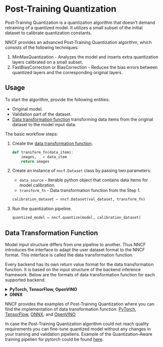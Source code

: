# Post-Training Quantization

Post-Training Quantization is a quantization algorithm that doesn't demand retraining of a quantized model.
It utilizes a small subset of the initial dataset to calibrate quantization constants.

NNCF provides an advanced Post-Training Quantization algorithm, which consists of the following techniques:

1) MinMaxQuantization - Analyzes the model and inserts extra quantization layers calibrated on a small subset.
2) FastBiasCorrection or BiasCorrection - Reduces the bias errors between quantized layers and the corresponding
   original layers.

## Usage

To start the algorithm, provide the following entities:

* Original model.
* Validation part of the dataset.
* [Data transformation function](#data-transformation-function) transforming data items from the original dataset to the model input data.

The basic workflow steps:

1. Create the [data transformation function](#data-transformation-function).

    ```python
    def transform_fn(data_item):
        images, _ = data_item
        return images
    ```

2. Create an instance of `nncf.Dataset` class by passing two parameters:

    * `data_source` - Iterable python object that contains data items for model calibration.
    * `transform_fn` - Data transformation function from the Step 1.

    ```python
    calibration_dataset = nncf.Dataset(val_dataset, transform_fn)
    ```

3. Run the quantization pipeline.

    ```python
    quantized_model = nncf.quantize(model, calibration_dataset)
    ```

## Data Transformation Function

Model input structure differs from one pipeline to another. Thus NNCF introduces the interface to adapt the user dataset format to the NNCF format. This interface is called the data transformation function.

Every backend has its own return value format for the data transformation function. It is based on the input structure of the
backend inference framework.
Below are the formats of data transformation function for each supported backend.

<details><summary><b>PyTorch, TensorFlow, OpenVINO</b></summary>

The return format of the data transformation function is directly the input tensors consumed by the model. \
_If you are not sure that your implementation of data transformation function is correct you can validate it by using the
following code:_

```python
model = ...  # Model
val_loader = ...  # Original Dataset
transform_fn = ...  # Data transformation function
for data_item in val_loader:
    model(transform_fn(data_item))
```

</details>
<details><summary><b>ONNX</b></summary>

[ONNX Runtime](https://onnxruntime.ai/) is used as the inference engine for the ONNX backend. \
The Input format of the data is the following - ```Dict[str, np.ndarray]```, where keys of the dictionary are the model input names and values are numpy tensors passed to these inputs.

_If you are not sure that your implementation of data transformation function is correct, you can validate it by using the
following code:_

```python
import onnxruntime

model_path = ...  # Path to Model
val_loader = ...  # Original Dataset
transform_fn = ...  # Data transformation function
sess = onnxruntime.InferenceSession(model_path)
output_names = [output.name for output in sess.get_outputs()]
for data_item in val_loader:
    sess.run(output_names, input_feed=transform_fn(data_item))
```

</details>

NNCF provides the examples of Post-Training Quantization where you can find the implementation of data transformation
function: [PyTorch](../../../examples/post_training_quantization/torch/mobilenet_v2/README.md), [TensorFlow](../../../examples/post_training_quantization/tensorflow/mobilenet_v2/README.md), [ONNX](../../../examples/post_training_quantization/onnx/mobilenet_v2/README.md), and [OpenVINO](../../../examples/post_training_quantization/openvino/mobilenet_v2/README.md)

In case the Post-Training Quantization algorithm could not reach quality requirements you can fine-tune quantized model without any changes in your training and validation pipeliens. Example of the Quantization-Aware training pipelien for pytorch could be found [here](../../../examples/quantization_aware_training/torch/resnet18/README.md).

